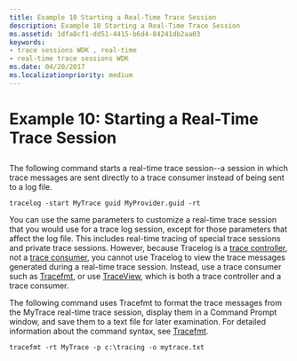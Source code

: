 ```yaml
---
title: Example 10 Starting a Real-Time Trace Session
description: Example 10 Starting a Real-Time Trace Session
ms.assetid: 1dfa8cf1-dd51-4415-b6d4-84241db2aa03
keywords:
- trace sessions WDK , real-time
- real-time trace sessions WDK
ms.date: 04/20/2017
ms.localizationpriority: medium
---
```


# Example 10: Starting a Real-Time Trace Session


## <span id="ddk_starting_a_real_time_trace_session_tools"></span><span id="DDK_STARTING_A_REAL_TIME_TRACE_SESSION_TOOLS"></span>


The following command starts a real-time trace session--a session in which trace messages are sent directly to a trace consumer instead of being sent to a log file.

```
tracelog -start MyTrace guid MyProvider.guid -rt
```

You can use the same parameters to customize a real-time trace session that you would use for a trace log session, except for those parameters that affect the log file. This includes real-time tracing of special trace sessions and private trace sessions. However, because Tracelog is a [trace controller](trace-controller.md), not a [trace consumer](trace-consumer.md), you cannot use Tracelog to view the trace messages generated during a real-time trace session. Instead, use a trace consumer such as [Tracefmt](tracefmt.md), or use [TraceView](traceview.md), which is both a trace controller and a trace consumer.

The following command uses Tracefmt to format the trace messages from the MyTrace real-time trace session, display them in a Command Prompt window, and save them to a text file for later examination. For detailed information about the command syntax, see [Tracefmt](tracefmt.md).

```
tracefmt -rt MyTrace -p c:\tracing -o mytrace.txt
```

 

 





